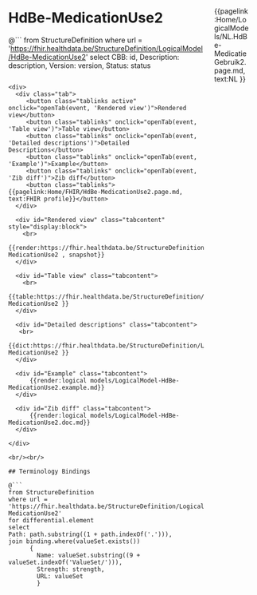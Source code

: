 <div style="float:right;width:70px;padding:10px;margin:10">
<p>{{pagelink:Home/LogicalModels/NL.HdBe-MedicatieGebruik2.page.md, text:NL }} </p>
</div>


# HdBe-MedicationUse2



@```
from StructureDefinition
where url = 'https://fhir.healthdata.be/StructureDefinition/LogicalModel/HdBe-MedicationUse2'
select 
CBB: id,
Description: description, 
Version: version,
Status: status
```

<div>
  <div class="tab">
     <button class="tablinks active" onclick="openTab(event, 'Rendered view')">Rendered view</button>
     <button class="tablinks" onclick="openTab(event, 'Table view')">Table view</button>
     <button class="tablinks" onclick="openTab(event, 'Detailed descriptions')">Detailed Descriptions</button>
     <button class="tablinks" onclick="openTab(event, 'Example')">Example</button>
     <button class="tablinks" onclick="openTab(event, 'Zib diff')">Zib diff</button>
     <button class="tablinks">{{pagelink:Home/FHIR/HdBe-MedicationUse2.page.md, text:FHIR profile}}</button>
  </div>

  <div id="Rendered view" class="tabcontent" style="display:block">
    <br>
      {{render:https://fhir.healthdata.be/StructureDefinition/LogicalModel/HdBe-MedicationUse2 , snapshot}}
  </div>

  <div id="Table view" class="tabcontent">
    <br>
      {{table:https://fhir.healthdata.be/StructureDefinition/LogicalModel/HdBe-MedicationUse2 }}
  </div>

  <div id="Detailed descriptions" class="tabcontent">
   <br>
      {{dict:https://fhir.healthdata.be/StructureDefinition/LogicalModel/HdBe-MedicationUse2 }}
  </div>

  <div id="Example" class="tabcontent">
      {{render:logical models/LogicalModel-HdBe-MedicationUse2.example.md}}
  </div>

  <div id="Zib diff" class="tabcontent">
      {{render:logical models/LogicalModel-HdBe-MedicationUse2.doc.md}}
  </div>

</div>

<br/><br/> 

## Terminology Bindings

@```
from StructureDefinition
where url = 'https://fhir.healthdata.be/StructureDefinition/LogicalModel/HdBe-MedicationUse2'
for differential.element
select
Path: path.substring((1 + path.indexOf('.'))),
join binding.where(valueSet.exists())
      { 
        Name: valueSet.substring((9 + valueSet.indexOf('ValueSet/'))),
        Strength: strength,
        URL: valueSet
        }
```  
